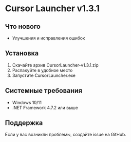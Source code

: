 # Cursor Launcher v1.3.1

## Что нового
- Улучшения и исправления ошибок

## Установка
1. Скачайте архив CursorLauncher-v1.3.1.zip
2. Распакуйте в удобное место
3. Запустите CursorLauncher.exe

## Системные требования
- Windows 10/11
- .NET Framework 4.7.2 или выше

## Поддержка
Если у вас возникли проблемы, создайте issue на GitHub.
